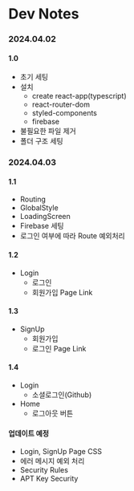 # Dev Notes

### 2024.04.02

#### 1.0

- 초기 세팅
- 설치
  - create react-app(typescript)
  - react-router-dom
  - styled-components
  - firebase
- 불필요한 파일 제거
- 폴더 구조 세팅

### 2024.04.03

#### 1.1

- Routing
- GlobalStyle
- LoadingScreen
- Firebase 세팅
- 로그인 여부에 따라 Route 예외처리

#### 1.2

- Login
  - 로그인
  - 회원가입 Page Link

#### 1.3

- SignUp
  - 회원가입
  - 로그인 Page Link

#### 1.4

- Login
  - 소셜로그인(Github)
- Home
  - 로그아웃 버튼

#### 업데이트 예정

- Login, SignUp Page CSS
- 에러 메시지 예외 처리
- Security Rules
- APT Key Security

